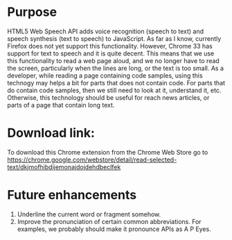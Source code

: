 # Purpose

HTML5 Web Speech API adds voice recognition (speech to text) and speech synthesis (text to speech) to JavaScript.  As far as I know, currently Firefox does not yet support this functionality.  However, Chrome 33 has support for text to speech and it is quite decent.  This means that we use this functionality to read a web page aloud, and we no longer have to read the screen, particularly when the lines are long, or the text is too small.  As a developer, while reading a page containing code samples, using this technogy may helps a bit for parts that does not contain code.  For parts that do contain code samples, then we still need to look at it, understand it, etc.  Otherwise, this technology should be useful for reach news articles, or parts of a page that contain long text.

# Download link:

To download this Chrome extension from the Chrome Web Store go to https://chrome.google.com/webstore/detail/read-selected-text/dkjmofhibdijemonajdojdehdbeclfek

# Future enhancements

1. Underline the current word or fragment somehow.
2. Improve the pronunciation of certain common abbreviations.  For examples, we probably should make it pronounce APIs as A P Eyes.
